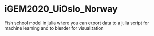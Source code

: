 # iGEM2020_UiOslo_Norway
Fish school model in julia where you can export data to a julia script for machine learning and to blender for visualization
